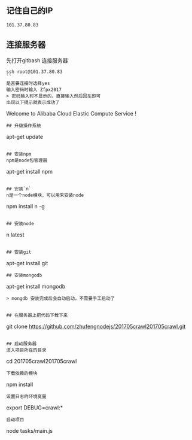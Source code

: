 ## 记住自己的IP
```
101.37.80.83
```

## 连接服务器
先打开gitbash
连接服务器
```
ssh root@101.37.80.83
``
是否要连接时选择yes
输入密码时输入 Zfpx2017
> 密码输入时不显示的，直接输入然后回车即可
出现以下提示就表示成功了
```
Welcome to Alibaba Cloud Elastic Compute Service !
```
## 升级操作系统
```
apt-get update
```

## 安装npm
npm是node包管理器
```
apt-get install npm
```

## 安装`n`
n是一个node模块，可以用来安装node
```
npm install n -g
```

## 安装node
```
n latest
```

## 安装git
```
apt-get install git
```
## 安装mongodb
```
apt-get install mongodb
```
> mongdb 安装完成后会自动启动，不需要手工启动了


## 在服务器上把代码下载下来
```
git clone https://github.com/zhufengnodejs/201705crawl201705crawl.git
```

## 启动服务器
进入项目所在的目录
```
cd 201705crawl201705crawl
```
下载依赖的模块
```
npm install
```
设置日志的环境变量
```
export DEBUG=crawl:*
```
启动项目
```
node tasks/main.js
```


